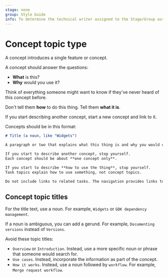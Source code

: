 ```yaml
---
stage: none
group: Style Guide
info: To determine the technical writer assigned to the Stage/Group associated with this page, see https://about.gitlab.com/handbook/product/ux/technical-writing/#assignments
---
```


# Concept topic type

A concept introduces a single feature or concept.

A concept should answer the questions:

- **What** is this?
- **Why** would you use it?

Think of everything someone might want to know if they've never heard of this concept before.

Don't tell them **how** to do this thing. Tell them **what it is**.

If you start describing another concept, start a new concept and link to it.

Concepts should be in this format:

```markdown
# Title (a noun, like "Widgets")

A paragraph or two that explains what this thing is and why you would use it.

If you start to describe another concept, stop yourself.
Each concept should be about **one concept only**.

If you start to describe **how to use the thing**, stop yourself.
Task topics explain how to use something, not concept topics.

Do not include links to related tasks. The navigation provides links to tasks.
```

## Concept topic titles

For the title text, use a noun. For example, `Widgets` or `GDK dependency management`.

If a noun is ambiguous, you can add a gerund. For example, `Documenting versions` instead of `Versions`.

Avoid these topic titles:

- `Overview` or `Introduction`. Instead, use a more specific
  noun or phrase that someone would search for.
- `Use cases`. Instead, incorporate the information as part of the concept.
- `How it works`. Instead, use a noun followed by `workflow`. For example, `Merge request workflow`.
